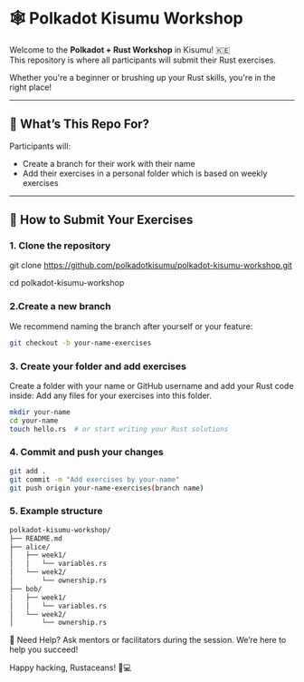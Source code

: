 # 🕸️ Polkadot Kisumu Workshop

Welcome to the **Polkadot + Rust Workshop** in Kisumu! 🇰🇪  
This repository is where all participants will submit their Rust exercises.

Whether you're a beginner or brushing up your Rust skills, you're in the right place!

---

## 📝 What’s This Repo For?

Participants will:
- Create a branch for their work with their name
- Add their exercises in a personal folder which is based on weekly exercises
---

## 🚀 How to Submit Your Exercises

### 1. **Clone the repository**
git clone https://github.com/polkadotkisumu/polkadot-kisumu-workshop.git

cd polkadot-kisumu-workshop

### 2.**Create a new branch**
We recommend naming the branch after yourself or your feature:
```bash
git checkout -b your-name-exercises
```
### 3. **Create your folder and add exercises**
Create a folder with your name or GitHub username and add your Rust code inside: Add any files for your exercises into this folder.
```bash
mkdir your-name
cd your-name
touch hello.rs  # or start writing your Rust solutions
```
### 4. **Commit and push your changes**
```bash
git add .
git commit -m "Add exercises by your-name"
git push origin your-name-exercises(branch name)
```
### 5. **Example structure**
```bash
polkadot-kisumu-workshop/
├── README.md
├── alice/
│   ├── week1/
│   │   └── variables.rs
│   └── week2/
│       └── ownership.rs
├── bob/
│   ├── week1/
│   │   └── variables.rs
│   └── week2/
│       └── ownership.rs

```
🙌 Need Help?
Ask mentors or facilitators during the session. We’re here to help you succeed!

Happy hacking, Rustaceans! 🦀💻
